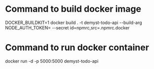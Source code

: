 # Command to build docker image

DOCKER_BUILDKIT=1 docker build . -t demyst-todo-api --build-arg NODE_AUTH_TOKEN=<your-api-token> --secret id=npmrc,src=.npmrc.docker

# Command to run docker container

docker run -d -p 5000:5000 demyst-todo-api